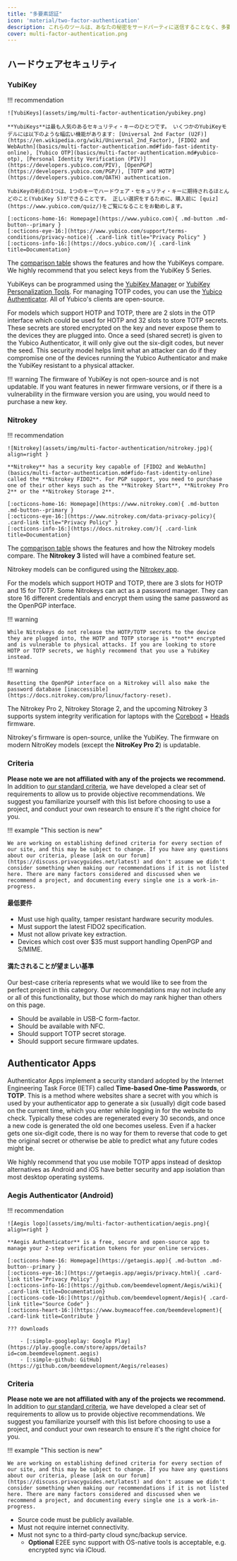 ```yaml
---
title: "多要素認証"
icon: 'material/two-factor-authentication'
description: これらのツールは、あなたの秘密をサードパーティに送信することなく、多要素認証であなたのインターネットアカウントを保護することを支援します。
cover: multi-factor-authentication.png
---
```


## ハードウェアセキュリティ

### YubiKey

!!! recommendation

    ![YubiKeys](assets/img/multi-factor-authentication/yubikey.png)
    
    **YubiKeys**は最も人気のあるセキュリティ・キーのひとつです。 いくつかのYubiKeyモデルには以下のような幅広い機能があります: [Universal 2nd Factor (U2F)](https://en.wikipedia.org/wiki/Universal_2nd_Factor), [FIDO2 and WebAuthn](basics/multi-factor-authentication.md#fido-fast-identity-online), [Yubico OTP](basics/multi-factor-authentication.md#yubico-otp), [Personal Identity Verification (PIV)](https://developers.yubico.com/PIV), [OpenPGP](https://developers.yubico.com/PGP/), [TOTP and HOTP](https://developers.yubico.com/OATH) authentication.
    
    YubiKeyの利点の1つは、1つのキーでハードウェア・セキュリティ・キーに期待されるほとんどのこと(YubiKey 5)ができることです。 正しい選択をするために、購入前に [quiz](https://www.yubico.com/quiz/)をご覧になることをお勧めします。
    
    [:octicons-home-16: Homepage](https://www.yubico.com){ .md-button .md-button--primary }
    [:octicons-eye-16:](https://www.yubico.com/support/terms-conditions/privacy-notice){ .card-link title="Privacy Policy" }
    [:octicons-info-16:](https://docs.yubico.com/){ .card-link title=Documentation}

The [comparison table](https://www.yubico.com/store/compare/) shows the features and how the YubiKeys compare. We highly recommend that you select keys from the YubiKey 5 Series.

YubiKeys can be programmed using the [YubiKey Manager](https://www.yubico.com/support/download/yubikey-manager/) or [YubiKey Personalization Tools](https://www.yubico.com/support/download/yubikey-personalization-tools/). For managing TOTP codes, you can use the [Yubico Authenticator](https://www.yubico.com/products/yubico-authenticator/). All of Yubico's clients are open-source.

For models which support HOTP and TOTP, there are 2 slots in the OTP interface which could be used for HOTP and 32 slots to store TOTP secrets. These secrets are stored encrypted on the key and never expose them to the devices they are plugged into. Once a seed (shared secret) is given to the Yubico Authenticator, it will only give out the six-digit codes, but never the seed. This security model helps limit what an attacker can do if they compromise one of the devices running the Yubico Authenticator and make the YubiKey resistant to a physical attacker.

!!! warning
    The firmware of YubiKey is not open-source and is not updatable. If you want features in newer firmware versions, or if there is a vulnerability in the firmware version you are using, you would need to purchase a new key.

### Nitrokey

!!! recommendation

    ![Nitrokey](assets/img/multi-factor-authentication/nitrokey.jpg){ align=right }
    
    **Nitrokey** has a security key capable of [FIDO2 and WebAuthn](basics/multi-factor-authentication.md#fido-fast-identity-online) called the **Nitrokey FIDO2**. For PGP support, you need to purchase one of their other keys such as the **Nitrokey Start**, **Nitrokey Pro 2** or the **Nitrokey Storage 2**.
    
    [:octicons-home-16: Homepage](https://www.nitrokey.com){ .md-button .md-button--primary }
    [:octicons-eye-16:](https://www.nitrokey.com/data-privacy-policy){ .card-link title="Privacy Policy" }
    [:octicons-info-16:](https://docs.nitrokey.com/){ .card-link title=Documentation}

The [comparison table](https://www.nitrokey.com/#comparison) shows the features and how the Nitrokey models compare. The **Nitrokey 3** listed will have a combined feature set.

Nitrokey models can be configured using the [Nitrokey app](https://www.nitrokey.com/download).

For the models which support HOTP and TOTP, there are 3 slots for HOTP and 15 for TOTP. Some Nitrokeys can act as a password manager. They can store 16 different credentials and encrypt them using the same password as the OpenPGP interface.

!!! warning

    While Nitrokeys do not release the HOTP/TOTP secrets to the device they are plugged into, the HOTP and TOTP storage is **not** encrypted and is vulnerable to physical attacks. If you are looking to store HOTP or TOTP secrets, we highly recommend that you use a YubiKey instead.

!!! warning

    Resetting the OpenPGP interface on a Nitrokey will also make the password database [inaccessible](https://docs.nitrokey.com/pro/linux/factory-reset).

The Nitrokey Pro 2, Nitrokey Storage 2, and the upcoming Nitrokey 3 supports system integrity verification for laptops with the [Coreboot](https://www.coreboot.org/) + [Heads](https://osresearch.net/) firmware.

Nitrokey's firmware is open-source, unlike the YubiKey. The firmware on modern NitroKey models (except the **NitroKey Pro 2**) is updatable.

### Criteria

**Please note we are not affiliated with any of the projects we recommend.** In addition to [our standard criteria](about/criteria.md), we have developed a clear set of requirements to allow us to provide objective recommendations. We suggest you familiarize yourself with this list before choosing to use a project, and conduct your own research to ensure it's the right choice for you.

!!! example "This section is new"

    We are working on establishing defined criteria for every section of our site, and this may be subject to change. If you have any questions about our criteria, please [ask on our forum](https://discuss.privacyguides.net/latest) and don't assume we didn't consider something when making our recommendations if it is not listed here. There are many factors considered and discussed when we recommend a project, and documenting every single one is a work-in-progress.

#### 最低要件

- Must use high quality, tamper resistant hardware security modules.
- Must support the latest FIDO2 specification.
- Must not allow private key extraction.
- Devices which cost over $35 must support handling OpenPGP and S/MIME.

#### 満たされることが望ましい基準

Our best-case criteria represents what we would like to see from the perfect project in this category. Our recommendations may not include any or all of this functionality, but those which do may rank higher than others on this page.

- Should be available in USB-C form-factor.
- Should be available with NFC.
- Should support TOTP secret storage.
- Should support secure firmware updates.

## Authenticator Apps

Authenticator Apps implement a security standard adopted by the Internet Engineering Task Force (IETF) called **Time-based One-time Passwords**, or **TOTP**. This is a method where websites share a secret with you which is used by your authenticator app to generate a six (usually) digit code based on the current time, which you enter while logging in for the website to check. Typically these codes are regenerated every 30 seconds, and once a new code is generated the old one becomes useless. Even if a hacker gets one six-digit code, there is no way for them to reverse that code to get the original secret or otherwise be able to predict what any future codes might be.

We highly recommend that you use mobile TOTP apps instead of desktop alternatives as Android and iOS have better security and app isolation than most desktop operating systems.

### Aegis Authenticator (Android)

!!! recommendation

    ![Aegis logo](assets/img/multi-factor-authentication/aegis.png){ align=right }
    
    **Aegis Authenticator** is a free, secure and open-source app to manage your 2-step verification tokens for your online services.
    
    [:octicons-home-16: Homepage](https://getaegis.app){ .md-button .md-button--primary }
    [:octicons-eye-16:](https://getaegis.app/aegis/privacy.html){ .card-link title="Privacy Policy" }
    [:octicons-info-16:](https://github.com/beemdevelopment/Aegis/wiki){ .card-link title=Documentation}
    [:octicons-code-16:](https://github.com/beemdevelopment/Aegis){ .card-link title="Source Code" }
    [:octicons-heart-16:](https://www.buymeacoffee.com/beemdevelopment){ .card-link title=Contribute }
    
    ??? downloads
    
        - [:simple-googleplay: Google Play](https://play.google.com/store/apps/details?id=com.beemdevelopment.aegis)
        - [:simple-github: GitHub](https://github.com/beemdevelopment/Aegis/releases)

### Criteria

**Please note we are not affiliated with any of the projects we recommend.** In addition to [our standard criteria](about/criteria.md), we have developed a clear set of requirements to allow us to provide objective recommendations. We suggest you familiarize yourself with this list before choosing to use a project, and conduct your own research to ensure it's the right choice for you.

!!! example "This section is new"

    We are working on establishing defined criteria for every section of our site, and this may be subject to change. If you have any questions about our criteria, please [ask on our forum](https://discuss.privacyguides.net/latest) and don't assume we didn't consider something when making our recommendations if it is not listed here. There are many factors considered and discussed when we recommend a project, and documenting every single one is a work-in-progress.

- Source code must be publicly available.
- Must not require internet connectivity.
- Must not sync to a third-party cloud sync/backup service.
    - **Optional** E2EE sync support with OS-native tools is acceptable, e.g. encrypted sync via iCloud.
